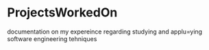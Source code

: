 # ProjectsWorkedOn
documentation on my expereince regarding studying and applu=ying software engineering tehniques
